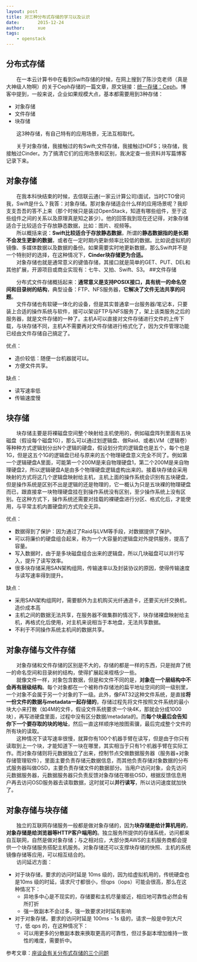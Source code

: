 ```yaml
---
layout: post
title: 对三种分布式存储的学习以及认识
date:       2015-12-24
author:     xue
tags:
    - openstack
---
```

## 分布式存储

&emsp;&emsp;在一本云计算书中在看到Swift存储的时候，在网上搜到了陈沙克老师（真是大神级人物啊）的关于Ceph存储的一篇文章，原文链接：[统一存储：Ceph](http://www.chenshake.com/unified-storage-ceph/ "Title")。博客中提到，一般来说，企业如果规模大点，基本都需要用到3种存储： 
 
- 对象存储
- 文件存储
- 块存储  

&emsp;&emsp;这3种存储，有自己特有的应用场景，无法互相取代。 

&emsp;&emsp;关于对象存储，我接触过的有Swift;文件存储，我接触过HDFS；块存储，我接触过Cinder。为了搞清它们的应用场景和区别，我决定查一些资料并写篇博客记录下来。

## 对象存储 

&emsp;&emsp;在我本科快结束的时候，去信联云通(一家云计算公司)面试，当时CTO曾问我，Swift是什么？我答：对象存储。那对象存储适合什么样的应用场景呢？我却支支吾吾的答不上来（那个时候只是装过OpenStack，知道有哪些组件，至于这些组件之间的关系以及原理真是知之甚少）。他的回答我到现在还记得，对象存储适合于比较适合于存放静态数据，比如：图片、视频等。    
&emsp;&emsp;所以概括来说：**Swift比较适合于存放静态数据**，所谓的**静态数据指的是长期不会发生更新的数据**，或者在一定时期内更新频率比较低的数据。比如说虚拟机的镜像、多媒体数据以及数据的备份。如果需要实时地更新数据，那么Swift并不是一个特别好的选择，在这种情况下，**Cinder块存储更为合适。**  
&emsp;&emsp;对象存储也就是通常意义的键值存储，其接口就是简单的GET、PUT、DEL和其他扩展，开源项目或商业实现有：七牛、又拍、Swift、S3。
##文件存储

&emsp;&emsp;分布式文件存储概括起来：**通常意义是支持POSIX接口，具有统一的命名空间和目录树的结构**，典型设备：FTP、NFS服务器，**它解决了文件无法共享的问题**。  
&emsp;&emsp;文件存储也有软硬一体化的设备，但是其实普通拿一台服务器/笔记本，只要装上合适的操作系统与软件，接可以架设FTP与NFS服务了，架上该类服务之后的服务器，就是文件存储的一种了。主机A可以直接对文件存储进行文件的上传下载，与块存储不同，主机A不需要再对文件存储进行格式化了，因为文件管理功能已经由文件存储自己搞定了。 
 
优点：  
- 造价较低：随便一台机器就可以。  
- 方便文件共享。

缺点：  
- 读写速率低  
- 传输速度慢



## 块存储

&emsp;&emsp;块存储主要是将裸磁盘空间整个映射给主机使用的，例如磁盘阵列里面有五块磁盘（假设每个磁盘1G），那么可以通过划逻辑盘、做Raid、或者LVM（逻辑卷）等种种方式逻辑划分出N个逻辑的硬盘，假设划分完的逻辑盘也是五个，每个也是1G，但是这五个1G的逻辑盘已经与原来的五个物理硬盘意义完全不同了。例如第一个逻辑硬盘A里面，可能第一个200M是来自物理硬盘1，第二个200M是来自物理硬盘2，所以逻辑硬盘A是由多个物理硬盘逻辑虚构出来的。接着块存储会采用映射的方式将这几个逻辑盘映射给主机，主机上面的操作系统会识别有五块硬盘，但是操作系统是区别不出是逻辑的还是物理的，它一概认为只是五块裸的物理硬盘而已，跟直接拿一块物理硬盘挂在到操作系统没有区别，至少操作系统上没有区别。在这种方式下，操作系统还需要对挂载的裸硬盘进行分区、格式化后，才能使用，与平常主机内置硬盘的方式完全无异。

优点：  
- 数据得到了保护：因为通过了Raid与LVM等手段，对数据提供了保护。  
- 可以将廉价的硬盘组合起来，称为一个大容量的逻辑盘对外提供服务，提高了容量。
- 写入数据时，由于是多块磁盘组合出来的逻辑盘，所以几块磁盘可以并行写入，提升了读写效率。  
- 很多块存储采用SAN架构组网，传输速率以及封装协议的原因，使得传输速度与读写速率得到提升。

缺点：  
- 采用SAN架构组网时，需要额外为主机购买光纤通道卡，还要买光纤交换机，造价成本高  
- 主机之间的数据无法共享，在服务器不做集群的情况下，块存储裸盘映射给主机，再格式化后使用，对主机来说相当于本地盘，无法共享数据。
- 不利于不同操作系统主机间的数据共享。

## 对象存储与文件存储

&emsp;&emsp;对象存储和文件存储的区别是不大的，存储的都是一样的东西，只是抛弃了统一的命名空间和目录树的结构，使得扩展起来桎梏少一些。  
&emsp;&emsp;就像文件一样，对象包含数据，但是和文件不同的是，**对象在一个层结构中不会再有层级结构**。每个对象都在一个被称作存储池的扁平地址空间的同一级别里，一个对象不会属于另一个对象的下一级。此外，像FAT32这种文件系统，是直接**将一份文件的数据与metadata一起存储的**，存储过程先将文件按照文件系统的最小块大小来打散（如4M的文件，假设文件系统要求一个块4K，那就会分成1000块），再写进硬盘里面，过程中没有区分数据/metadata的。而**每个块最后会告知你下一个要存取的块的地址**，然后一直这样顺序地按图索骥，最后完成整个文件的所有块的读取。  
&emsp;&emsp;这种情况下读写速率很慢，就算你有100个机器手臂在读写，但是由于你只有读取到上一个块，才能知道下一块在哪里，其实相当于只有1个机器手臂在实际工作。而对象存储则将元数据独立了出来，控制节点交做数据服务器（服务器+对象存储管理软件），里面主要负责存储元数据信息，而其他负责存储对象数据的分布式服务器叫做OSD，主要负责存储文件的数据部分。当用户访问对象，会先访问元数据服务器，元数据服务器只负责反馈对象存储在哪些OSD，根据反馈信息用户再去访问OSD服务器去读取数据，这时就可以**并行读写**，所以访问速度就加快了。

## 对象存储与块存储
&emsp;&emsp;独立的互联网存储服务一般都是做对象存储的，因为**块存储是给计算机用的**，**对象存储是给浏览器等HTTP客户端用的**。独立服务所提供的存储系统，访问都来自互联网，自然是做对象存储；与之相对应，大部分类AWS的主机服务商都会提供一个块存储服务搭配主机服务。对象存储还可以支撑块存储的快照、主机的系统镜像存储等应用，可以相互结合的。  
&emsp;&emsp;访问延迟方面：

- 对于块存储，要求的访问时延是 10ms 级的，因为给虚拟机用的，传统硬盘也是10ms 级的时延，请求尺寸都很小，但qps（iops）可能会很高，那么在这种情况下：
	- 异地多中心是不现实的，存储要和主机尽量接近，相应地可靠性必然会有所打折
	- 强一致副本不会过多，强一致要求对时延有影响
- 对于对象存储，要求的访问时延是 100ms - 1s 级的，请求一般是中到大尺寸，低 qps 的，在这种情况下：
	- 可以用更多的分散副本数来换取更高的可靠性，但过多副本增加维持一致性的难度，需要折中。



参考文章：[座谈会有关分布式存储的三个问题](http://www.infoq.com/cn/articles/virtual-forum-three-basic-issues-about-distributed-storage "reference")
